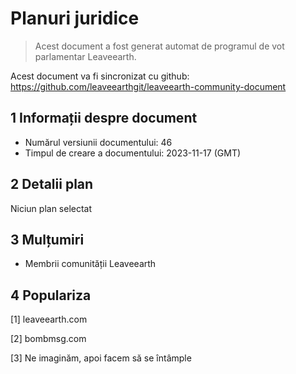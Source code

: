 # Planuri juridice

>Acest document a fost generat automat de programul de vot parlamentar Leaveearth.

Acest document va fi sincronizat cu github: https://github.com/leaveearthgit/leaveearth-community-document

## 1 Informații despre document

- Numărul versiunii documentului: 46
- Timpul de creare a documentului: 2023-11-17 (GMT)

## 2 Detalii plan

Niciun plan selectat

## 3 Mulțumiri
* Membrii comunității Leaveearth

## 4 Populariza
[1] leaveearth.com

[2] bombmsg.com

[3] Ne imaginăm, apoi facem să se întâmple